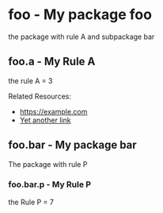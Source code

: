 # foo - My package foo

the package with rule A and subpackage bar

## foo.a - My Rule A

the rule A = 3

Related Resources:

* https://example.com
* [Yet another link](https://example.com/more)

## foo.bar - My package bar

The package with rule P

### foo.bar.p - My Rule P

the Rule P = 7

